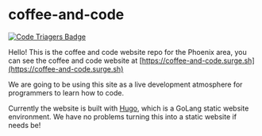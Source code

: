 # coffee-and-code

[![Code Triagers Badge](https://www.codetriage.com/samrocksc/coffee-and-code/badges/users.svg)](https://www.codetriage.com/samrocksc/coffee-and-code)

Hello! This is the coffee and code website repo for the Phoenix area, you can see the coffee and code website at [https://coffee-and-code.surge.sh](https://coffee-and-code.surge.sh)

We are going to be using this site as a live development atmosphere for programmers to learn how to code.

Currently the website is built with [Hugo](http://gohugo.io/), which is a GoLang static website environment.  We have no problems turning this into a static website if needs be!


